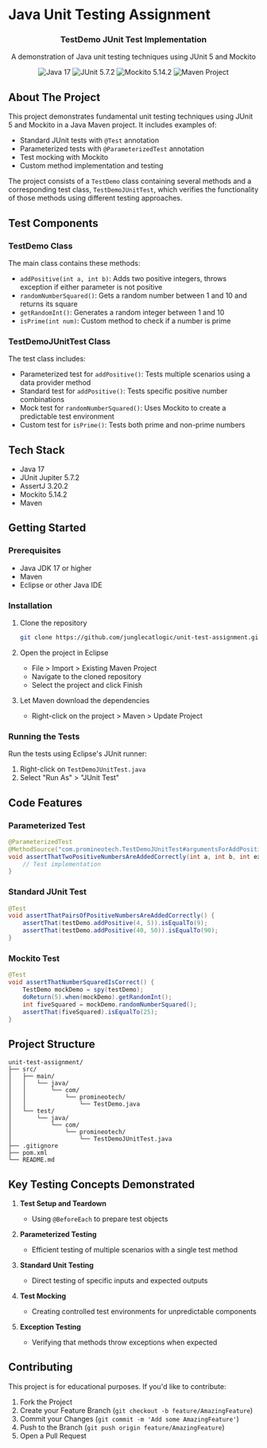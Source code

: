# Java Unit Testing Assignment

<div align="center">
  <h3>TestDemo JUnit Test Implementation</h3>
  
  <p>
    A demonstration of Java unit testing techniques using JUnit 5 and Mockito
  </p>

  <p>
    <img src="https://img.shields.io/badge/Java-17-orange" alt="Java 17" />
    <img src="https://img.shields.io/badge/JUnit-5.7.2-brightgreen" alt="JUnit 5.7.2" />
    <img src="https://img.shields.io/badge/Mockito-5.14.2-blue" alt="Mockito 5.14.2" />
    <img src="https://img.shields.io/badge/Maven-Project-yellow" alt="Maven Project" />
  </p>
</div>

## About The Project

This project demonstrates fundamental unit testing techniques using JUnit 5 and Mockito in a Java Maven project. It includes examples of:
- Standard JUnit tests with `@Test` annotation
- Parameterized tests with `@ParameterizedTest` annotation
- Test mocking with Mockito
- Custom method implementation and testing

The project consists of a `TestDemo` class containing several methods and a corresponding test class, `TestDemoJUnitTest`, which verifies the functionality of those methods using different testing approaches.

## Test Components

### TestDemo Class
The main class contains these methods:
- `addPositive(int a, int b)`: Adds two positive integers, throws exception if either parameter is not positive
- `randomNumberSquared()`: Gets a random number between 1 and 10 and returns its square
- `getRandomInt()`: Generates a random integer between 1 and 10
- `isPrime(int num)`: Custom method to check if a number is prime

### TestDemoJUnitTest Class
The test class includes:
- Parameterized test for `addPositive()`: Tests multiple scenarios using a data provider method
- Standard test for `addPositive()`: Tests specific positive number combinations
- Mock test for `randomNumberSquared()`: Uses Mockito to create a predictable test environment
- Custom test for `isPrime()`: Tests both prime and non-prime numbers

## Tech Stack

- Java 17
- JUnit Jupiter 5.7.2
- AssertJ 3.20.2
- Mockito 5.14.2
- Maven

## Getting Started

### Prerequisites

- Java JDK 17 or higher
- Maven
- Eclipse or other Java IDE

### Installation

1. Clone the repository
   ```sh
   git clone https://github.com/junglecatlogic/unit-test-assignment.git
   ```

2. Open the project in Eclipse
   - File > Import > Existing Maven Project
   - Navigate to the cloned repository
   - Select the project and click Finish

3. Let Maven download the dependencies
   - Right-click on the project > Maven > Update Project

### Running the Tests

Run the tests using Eclipse's JUnit runner:
1. Right-click on `TestDemoJUnitTest.java`
2. Select "Run As" > "JUnit Test"

## Code Features

### Parameterized Test
```java
@ParameterizedTest
@MethodSource("com.promineotech.TestDemoJUnitTest#argumentsForAddPositive")
void assertThatTwoPositiveNumbersAreAddedCorrectly(int a, int b, int expected, boolean expectException) {
    // Test implementation
}
```

### Standard JUnit Test
```java
@Test
void assertThatPairsOfPositiveNumbersAreAddedCorrectly() {
    assertThat(testDemo.addPositive(4, 5)).isEqualTo(9);
    assertThat(testDemo.addPositive(40, 50)).isEqualTo(90);
}
```

### Mockito Test
```java
@Test
void assertThatNumberSquaredIsCorrect() {
    TestDemo mockDemo = spy(testDemo);
    doReturn(5).when(mockDemo).getRandomInt();
    int fiveSquared = mockDemo.randomNumberSquared();
    assertThat(fiveSquared).isEqualTo(25);
}
```

## Project Structure

```
unit-test-assignment/
├── src/
│   ├── main/
│   │   └── java/
│   │       └── com/
│   │           └── promineotech/
│   │               └── TestDemo.java
│   └── test/
│       └── java/
│           └── com/
│               └── promineotech/
│                   └── TestDemoJUnitTest.java
├── .gitignore
├── pom.xml
└── README.md
```

## Key Testing Concepts Demonstrated

1. **Test Setup and Teardown**
   - Using `@BeforeEach` to prepare test objects

2. **Parameterized Testing**
   - Efficient testing of multiple scenarios with a single test method

3. **Standard Unit Testing**
   - Direct testing of specific inputs and expected outputs

4. **Test Mocking**
   - Creating controlled test environments for unpredictable components

5. **Exception Testing**
   - Verifying that methods throw exceptions when expected

## Contributing

This project is for educational purposes. If you'd like to contribute:

1. Fork the Project
2. Create your Feature Branch (`git checkout -b feature/AmazingFeature`)
3. Commit your Changes (`git commit -m 'Add some AmazingFeature'`)
4. Push to the Branch (`git push origin feature/AmazingFeature`)
5. Open a Pull Request
